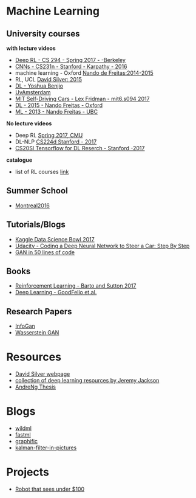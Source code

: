 
# Machine Learning
## University courses

**with lecture videos**
   - [Deep RL - CS 294 - Spring 2017 - -Berkeley](http://rll.berkeley.edu/deeprlcourse/)
   - [CNNs - CS231n - Stanford - Karpathy  - 2016](http://cs231n.github.io/)
   - machine learning - Oxford [Nando de Freitas:2014-2015](https://www.cs.ox.ac.uk/people/nando.defreitas/machinelearning/)
   - RL, UCL [David Silver: 2015](http://www0.cs.ucl.ac.uk/staff/D.Silver/web/Teaching.html)
   - [DL - Yoshua Benjio](http://cilvr.cs.nyu.edu/doku.php?id=deeplearning:slides:start)
   - [UvAmsterdam](http://uvadlc.github.io/)
   - [MIT Self-Driving Cars - Lex Fridman - mit6.s094 2017](http://cars.mit.edu)
   - [DL - 2015 - Nando Freitas - Oxford](https://www.cs.ox.ac.uk/people/nando.defreitas/machinelearning/)
   - [ML - 2013 - Nando Freitas - UBC](http://www.cs.ubc.ca/~nando/540-2013/lectures.html)


**No lecture videos**
   - Deep RL [Spring 2017, CMU ](https://www.cs.cmu.edu/~katef/DeepRLControlCourse/index.html#related%20materials)
   - DL-NLP [CS224d Stanford - 2017](http://cs224d.stanford.edu/)
   - [CS20SI Tensorflow for DL Reserch - Stanford -2017](http://web.stanford.edu/class/cs20si/syllabus.html)
   
**catalogue**
   - list of RL courses [link](http://ai.berkeley.edu/more_courses_other_schools.html)
   
   
   
## Summer School
   - [Montreal2016](http://videolectures.net/deeplearning2016_montreal/)
   

## Tutorials/Blogs
  - [Kaggle Data Science Bowl 2017](https://www.kaggle.com/c/second-annual-data-science-bowl)
  - [Udacity - Coding a Deep Neural Network to Steer a Car: Step By Step](https://medium.com/udacity/coding-a-deep-neural-network-to-steer-a-car-step-by-step-c075a12108e2#.voidhar6s)
  - [GAN in 50 lines of code](https://medium.com/@devnag/generative-adversarial-networks-gans-in-50-lines-of-code-pytorch-e81b79659e3f#.2bbvkxpbr)

## Books
  - [Reinforcement Learning - Barto and Sutton 2017](http://webdocs.cs.ualberta.ca/~sutton/book/the-book-2nd.html)
  - [Deep Learning - GoodFello et.al.](www.deeplearningbook.org)
  
  
## Research Papers
  - [InfoGan](https://arxiv.org/abs/1606.03657)
  - [Wasserstein GAN](https://arxiv.org/abs/1701.07875)
  

# Resources
  - [David Silver webpage](http://www0.cs.ucl.ac.uk/staff/d.silver/web/Resources.html)
  - [collection of deep learning resources by Jeremy Jackson](http://www.jeremydjacksonphd.com/category/deep-learning/)
  - [AndreNg Thesis](http://rll.berkeley.edu/deeprlcourse/docs/ng-thesis.pdf)
  
# Blogs
  - [wildml](http://www.wildml.com)
  - [fastml](http://www.fastml.com)
  - [graphific](http://graphific.github.io/posts/running-a-deep-learning-dream-machine/)
  - [kalman-filter-in-pictures](http://www.bzarg.com/p/how-a-kalman-filter-works-in-pictures/)

# Projects
  - [Robot that sees under $100](https://www.oreilly.com/learning/how-to-build-a-robot-that-sees-with-100-and-tensorflow)
